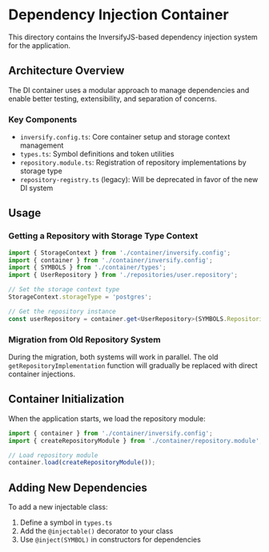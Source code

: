 # Dependency Injection Container

This directory contains the InversifyJS-based dependency injection system for the application.

## Architecture Overview

The DI container uses a modular approach to manage dependencies and enable better testing, extensibility, and separation of concerns.

### Key Components

- `inversify.config.ts`: Core container setup and storage context management
- `types.ts`: Symbol definitions and token utilities
- `repository.module.ts`: Registration of repository implementations by storage type
- `repository-registry.ts` (legacy): Will be deprecated in favor of the new DI system

## Usage

### Getting a Repository with Storage Type Context

```typescript
import { StorageContext } from './container/inversify.config';
import { container } from './container/inversify.config';
import { SYMBOLS } from './container/types';
import { UserRepository } from './repositories/user.repository';

// Set the storage context type
StorageContext.storageType = 'postgres';

// Get the repository instance
const userRepository = container.get<UserRepository>(SYMBOLS.Repositories.UserRepository);
```

### Migration from Old Repository System

During the migration, both systems will work in parallel. The old `getRepositoryImplementation` function will gradually be replaced with direct container injections.

## Container Initialization

When the application starts, we load the repository module:

```typescript
import { container } from './container/inversify.config';
import { createRepositoryModule } from './container/repository.module';

// Load repository module
container.load(createRepositoryModule());
```

## Adding New Dependencies

To add a new injectable class:

1. Define a symbol in `types.ts`
2. Add the `@injectable()` decorator to your class
3. Use `@inject(SYMBOL)` in constructors for dependencies
